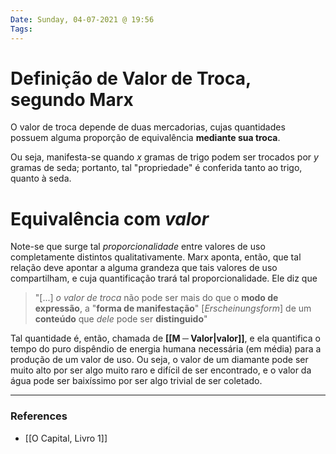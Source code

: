 ```yaml
---
Date: Sunday, 04-07-2021 @ 19:56
Tags:
---
```

# Definição de Valor de Troca, segundo Marx
O valor de troca depende de duas mercadorias, cujas quantidades possuem alguma proporção de equivalência **mediante sua troca**. 

Ou seja, manifesta-se quando $x$ gramas de trigo podem ser trocados por $y$ gramas de seda; portanto, tal "propriedade" é conferida tanto ao trigo, quanto à seda. 

# Equivalência com *valor*
Note-se que surge tal *proporcionalidade* entre valores de uso completamente distintos qualitativamente. Marx aponta, então, que tal relação deve apontar a alguma grandeza que tais valores de uso compartilham, e cuja quantificação trará tal proporcionalidade. Ele diz que

> "[...] _o valor de troca_ não pode ser mais do que o **modo de expressão**, a "**forma de manifestação**" [_Erscheinungsform_] de um **conteúdo** que _dele_ pode ser **distinguido**"

Tal quantidade é, então, chamada de **[[M ─ Valor|valor]]**, e ela quantifica o tempo do puro dispêndio de energia humana necessária (em média) para a produção de um valor de uso. Ou seja, o valor de um diamante pode ser muito alto por ser algo muito raro e difícil de ser encontrado, e o valor da água pode ser baixíssimo por ser algo trivial de ser coletado. 


---
### References
- [[O Capital, Livro 1]]